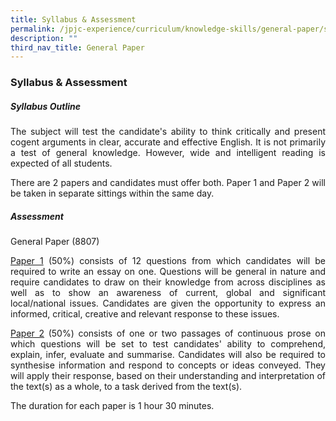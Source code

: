 ```yaml
---
title: Syllabus & Assessment
permalink: /jpjc-experience/curriculum/knowledge-skills/general-paper/syllabus-and-assessment/
description: ""
third_nav_title: General Paper
---
```

### **Syllabus & Assessment**
##### **Syllabus Outline**
<div align=justify>
	<p>
The subject will test the candidate's ability to think critically and present cogent arguments in clear, accurate and effective English. It is not primarily a test of general knowledge. However, wide and intelligent reading is expected of all students.</p>
<p>
There are 2 papers and candidates must offer both. Paper 1 and Paper 2 will be taken in separate sittings within the same day.</p>

##### **Assessment**
General Paper (8807)
<p>
	<u>Paper 1</u> (50%) consists of 12 questions from which candidates will be required to write an essay on one. Questions will be general in nature and require candidates to draw on their knowledge from across disciplines as well as to show an awareness of current, global and significant local/national issues. Candidates are given the opportunity to express an informed, critical, creative and relevant response to these issues.</p>
<p>
	<u>Paper 2</u> (50%) consists of one or two passages of continuous prose on which questions will be set to test candidates' ability to comprehend, explain, infer, evaluate and summarise. Candidates will also be required to synthesise information and respond to concepts or ideas conveyed. They will apply their response, based on their understanding and interpretation of the text(s) as a whole, to a task derived from the text(s).</p>

The duration for each paper is 1 hour 30 minutes.
	</div>